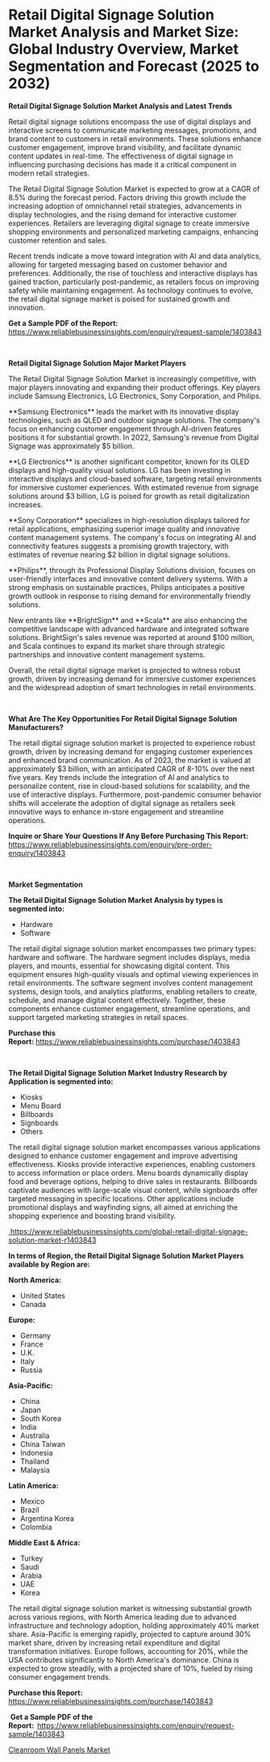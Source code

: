 <p><h1>Retail Digital Signage Solution Market Analysis and Market Size: Global Industry Overview, Market Segmentation and Forecast (2025 to 2032)</h1></p><p><strong>Retail Digital Signage Solution Market Analysis and Latest Trends</strong></p>
<p><p>Retail digital signage solutions encompass the use of digital displays and interactive screens to communicate marketing messages, promotions, and brand content to customers in retail environments. These solutions enhance customer engagement, improve brand visibility, and facilitate dynamic content updates in real-time. The effectiveness of digital signage in influencing purchasing decisions has made it a critical component in modern retail strategies.</p><p>The Retail Digital Signage Solution Market is expected to grow at a CAGR of 8.5% during the forecast period. Factors driving this growth include the increasing adoption of omnichannel retail strategies, advancements in display technologies, and the rising demand for interactive customer experiences. Retailers are leveraging digital signage to create immersive shopping environments and personalized marketing campaigns, enhancing customer retention and sales.</p><p>Recent trends indicate a move toward integration with AI and data analytics, allowing for targeted messaging based on customer behavior and preferences. Additionally, the rise of touchless and interactive displays has gained traction, particularly post-pandemic, as retailers focus on improving safety while maintaining engagement. As technology continues to evolve, the retail digital signage market is poised for sustained growth and innovation.</p></p>
<p><strong>Get a Sample PDF of the Report:&nbsp;</strong> <a href="https://www.reliablebusinessinsights.com/enquiry/request-sample/1403843?utm_campaign=2239&utm_medium=2&utm_source=Github&utm_content=ia&utm_term=28032025&utm_id=retail-digital-signage-solution">https://www.reliablebusinessinsights.com/enquiry/request-sample/1403843</a></p>
<p>&nbsp;</p>
<p><strong>Retail Digital Signage Solution Major Market Players</strong></p>
<p><p>The Retail Digital Signage Solution Market is increasingly competitive, with major players innovating and expanding their product offerings. Key players include Samsung Electronics, LG Electronics, Sony Corporation, and Philips. </p><p>**Samsung Electronics** leads the market with its innovative display technologies, such as QLED and outdoor signage solutions. The company's focus on enhancing customer engagement through AI-driven features positions it for substantial growth. In 2022, Samsung's revenue from Digital Signage was approximately $5 billion.</p><p>**LG Electronics** is another significant competitor, known for its OLED displays and high-quality visual solutions. LG has been investing in interactive displays and cloud-based software, targeting retail environments for immersive customer experiences. With estimated revenue from signage solutions around $3 billion, LG is poised for growth as retail digitalization increases.</p><p>**Sony Corporation** specializes in high-resolution displays tailored for retail applications, emphasizing superior image quality and innovative content management systems. The company's focus on integrating AI and connectivity features suggests a promising growth trajectory, with estimates of revenue nearing $2 billion in digital signage solutions.</p><p>**Philips**, through its Professional Display Solutions division, focuses on user-friendly interfaces and innovative content delivery systems. With a strong emphasis on sustainable practices, Philips anticipates a positive growth outlook in response to rising demand for environmentally friendly solutions.</p><p>New entrants like **BrightSign** and **Scala** are also enhancing the competitive landscape with advanced hardware and integrated software solutions. BrightSign's sales revenue was reported at around $100 million, and Scala continues to expand its market share through strategic partnerships and innovative content management systems.</p><p>Overall, the retail digital signage market is projected to witness robust growth, driven by increasing demand for immersive customer experiences and the widespread adoption of smart technologies in retail environments.</p></p>
<p>&nbsp;</p>
<p><strong>What Are The Key Opportunities For Retail Digital Signage Solution Manufacturers?</strong></p>
<p><p>The retail digital signage solution market is projected to experience robust growth, driven by increasing demand for engaging customer experiences and enhanced brand communication. As of 2023, the market is valued at approximately $3 billion, with an anticipated CAGR of 8-10% over the next five years. Key trends include the integration of AI and analytics to personalize content, rise in cloud-based solutions for scalability, and the use of interactive displays. Furthermore, post-pandemic consumer behavior shifts will accelerate the adoption of digital signage as retailers seek innovative ways to enhance in-store engagement and streamline operations.</p></p>
<p><strong>Inquire or Share Your Questions If Any Before Purchasing This Report:</strong> <a href="https://www.reliablebusinessinsights.com/enquiry/pre-order-enquiry/1403843?utm_campaign=2239&utm_medium=2&utm_source=Github&utm_content=ia&utm_term=28032025&utm_id=retail-digital-signage-solution">https://www.reliablebusinessinsights.com/enquiry/pre-order-enquiry/1403843</a></p>
<p>&nbsp;</p>
<p><strong>Market Segmentation</strong></p>
<p><strong>The Retail Digital Signage Solution Market Analysis by types is segmented into:</strong></p>
<p><ul><li>Hardware</li><li>Software</li></ul></p>
<p><p>The retail digital signage solution market encompasses two primary types: hardware and software. The hardware segment includes displays, media players, and mounts, essential for showcasing digital content. This equipment ensures high-quality visuals and optimal viewing experiences in retail environments. The software segment involves content management systems, design tools, and analytics platforms, enabling retailers to create, schedule, and manage digital content effectively. Together, these components enhance customer engagement, streamline operations, and support targeted marketing strategies in retail spaces.</p></p>
<p><strong>Purchase this Report:&nbsp;</strong><a href="https://www.reliablebusinessinsights.com/purchase/1403843?utm_campaign=2239&utm_medium=2&utm_source=Github&utm_content=ia&utm_term=28032025&utm_id=retail-digital-signage-solution">https://www.reliablebusinessinsights.com/purchase/1403843</a></p>
<p>&nbsp;</p>
<p><strong>The Retail Digital Signage Solution Market Industry Research by Application is segmented into:</strong></p>
<p><ul><li>Kiosks</li><li>Menu Board</li><li>Billboards</li><li>Signboards</li><li>Others</li></ul></p>
<p><p>The retail digital signage solution market encompasses various applications designed to enhance customer engagement and improve advertising effectiveness. Kiosks provide interactive experiences, enabling customers to access information or place orders. Menu boards dynamically display food and beverage options, helping to drive sales in restaurants. Billboards captivate audiences with large-scale visual content, while signboards offer targeted messaging in specific locations. Other applications include promotional displays and wayfinding signs, all aimed at enriching the shopping experience and boosting brand visibility.</p></p>
<p><a href="https://www.reliablebusinessinsights.com/global-retail-digital-signage-solution-market-r1403843?utm_campaign=2239&utm_medium=2&utm_source=Github&utm_content=ia&utm_term=28032025&utm_id=retail-digital-signage-solution">&nbsp;https://www.reliablebusinessinsights.com/global-retail-digital-signage-solution-market-r1403843</a></p>
<p><strong>In terms of Region, the Retail Digital Signage Solution Market Players available by Region are:</strong></p>
<p>
    <p> <strong> North America: </strong>
        <ul>
            <li>United States</li>
            <li>Canada</li>
        </ul>
        </p> 
    <p> <strong> Europe: </strong>
        <ul>
            <li>Germany</li>
            <li>France</li>
            <li>U.K.</li>
            <li>Italy</li>
            <li>Russia</li>
        </ul>
        </p> 
    <p> <strong> Asia-Pacific: </strong>
        <ul>
            <li>China</li>
            <li>Japan</li>
            <li>South Korea</li>
            <li>India</li>
            <li>Australia</li>
            <li>China Taiwan</li>
            <li>Indonesia</li>
            <li>Thailand</li>
            <li>Malaysia</li>
        </ul>
        </p> 
    <p> <strong> Latin America: </strong>
        <ul>
            <li>Mexico</li>
            <li>Brazil</li>
            <li>Argentina Korea</li>
            <li>Colombia</li>
        </ul>
        </p> 
    <p> <strong> Middle East & Africa: </strong>
        <ul>
            <li>Turkey</li>
            <li>Saudi</li>
            <li>Arabia</li>
            <li>UAE</li>
            <li>Korea</li>
        </ul>
    </p>
    </p>
<p><p>The retail digital signage solution market is witnessing substantial growth across various regions, with North America leading due to advanced infrastructure and technology adoption, holding approximately 40% market share. Asia-Pacific is emerging rapidly, projected to capture around 30% market share, driven by increasing retail expenditure and digital transformation initiatives. Europe follows, accounting for 20%, while the USA contributes significantly to North America's dominance. China is expected to grow steadily, with a projected share of 10%, fueled by rising consumer engagement trends.</p></p>
<p><strong>Purchase this Report: </strong><a href="https://www.reliablebusinessinsights.com/purchase/1403843?utm_campaign=2239&utm_medium=2&utm_source=Github&utm_content=ia&utm_term=28032025&utm_id=retail-digital-signage-solution">https://www.reliablebusinessinsights.com/purchase/1403843</a></p>
<p>&nbsp;<strong>Get a Sample PDF of the Report:&nbsp;&nbsp;</strong><a href="https://www.reliablebusinessinsights.com/enquiry/request-sample/1403843?utm_campaign=2239&utm_medium=2&utm_source=Github&utm_content=ia&utm_term=28032025&utm_id=retail-digital-signage-solution">https://www.reliablebusinessinsights.com/enquiry/request-sample/1403843</a></p>
<p><strong></strong></p>
<p><p><a href="https://github.com/ygfu6u/Market-Research-Report-List-2/blob/main/cleanroom-wall-panels-market.md?utm_campaign=2239&utm_medium=2&utm_source=Github&utm_content=ia&utm_term=28032025&utm_id=retail-digital-signage-solution">Cleanroom Wall Panels Market</a></p></p>